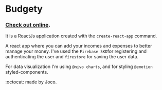 # Budgety

### [Check out online](https://lucid-bassi-5d0ceb.netlify.com/).

It is a ReactJs application created with the `create-react-app` command.

A react app where you can add your incomes and expenses to better manage your money. 
I've used the `Firebase SKD`for registering and authenticating the user and `firestore` for saving the user data.

For data visualization I'm using `@nivo charts`, and for styling `@emotion` styled-components.

:octocat: made by Joco.
